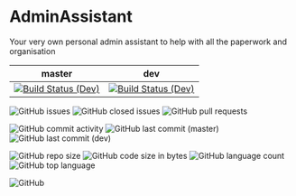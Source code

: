 # AdminAssistant

Your very own personal admin assistant to help with all the paperwork and organisation

| master | dev |
|--------|-----|
|[![Build Status (Dev)](https://dev.azure.com/SimonGeering/AdminAssistant/_apis/build/status/AzureDevops_ContinuousIntegration?branchName=master)](https://dev.azure.com/SimonGeering/AdminAssistant/_build/latest?definitionId=2&branchName=master)|[![Build Status (Dev)](https://dev.azure.com/SimonGeering/AdminAssistant/_apis/build/status/AzureDevops_ContinuousIntegration?branchName=dev)](https://dev.azure.com/SimonGeering/AdminAssistant/_build/latest?definitionId=2&branchName=dev)|

![GitHub issues](https://img.shields.io/github/issues-raw/simongeering/adminassistant?label=total%20open) ![GitHub closed issues](https://img.shields.io/github/issues-closed-raw/simongeering/adminassistant?label=total%20closed) ![GitHub pull requests](https://img.shields.io/github/issues-pr-raw/simongeering/adminassistant)

![GitHub commit activity](https://img.shields.io/github/commit-activity/m/simongeering/AdminAssistant) ![GitHub last commit (master)](https://img.shields.io/github/last-commit/simongeering/adminassistant/master?label=master) ![GitHub last commit (dev)](https://img.shields.io/github/last-commit/simongeering/adminassistant/dev?label=dev)  

![GitHub repo size](https://img.shields.io/github/repo-size/simongeering/adminassistant) ![GitHub code size in bytes](https://img.shields.io/github/languages/code-size/simongeering/adminassistant) ![GitHub language count](https://img.shields.io/github/languages/count/simongeering/adminassistant) ![GitHub top language](https://img.shields.io/github/languages/top/simongeering/adminassistant)  

![GitHub](https://img.shields.io/github/license/simongeering/adminassistant)  
